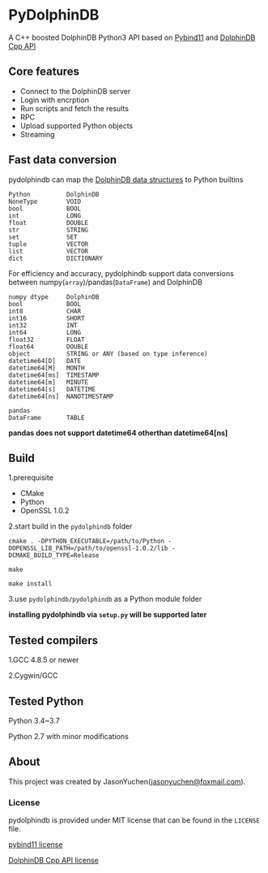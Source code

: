 # PyDolphinDB

A C++ boosted DolphinDB Python3 API based on [Pybind11](https://github.com/pybind/pybind11) and [DolphinDB Cpp API](https://github.com/dolphindb/api-cplusplus)

## Core features

- Connect to the DolphinDB server
- Login with encrption
- Run scripts and fetch the results
- RPC
- Upload supported Python objects
- Streaming

## Fast data conversion

pydolphindb can map the [DolphinDB data structures](https://www.dolphindb.com/help/) to Python builtins

```
Python          DolphinDB
NoneType        VOID
bool            BOOL
int             LONG
float           DOUBLE
str             STRING
set             SET
tuple           VECTOR
list            VECTOR
dict            DICTIONARY
```

For efficiency and accuracy, pydolphindb support data conversions between numpy(`array`)/pandas(`DataFrame`) and DolphinDB

```
numpy dtype     DolphinDB
bool            BOOL
int8            CHAR
int16           SHORT
int32           INT
int64           LONG
float32         FLOAT
float64         DOUBLE
object          STRING or ANY (based on type inference)
datetime64[D]   DATE
datetime64[M]   MONTH
datetime64[ms]  TIMESTAMP
datetime64[m]   MINUTE
datetime64[s]   DATETIME
datetime64[ns]  NANOTIMESTAMP

pandas
DataFrame       TABLE
```

**pandas does not support datetime64 otherthan datetime64[ns]**

## Build

1.prerequisite

- CMake
- Python
- OpenSSL 1.0.2

2.start build in the `pydolphindb` folder

```
cmake . -DPYTHON_EXECUTABLE=/path/to/Python -DOPENSSL_LIB_PATH=/path/to/openssl-1.0.2/lib -DCMAKE_BUILD_TYPE=Release

make

make install
```

3.use `pydolphindb/pydolphindb` as a Python module folder

**installing pydolphindb via `setup.py` will be supported later**

### 

## Tested compilers

1.GCC 4.8.5 or newer

2.Cygwin/GCC

## Tested Python

Python 3.4~3.7

Python 2.7 with minor modifications

## About

This project was created by JasonYuchen(jasonyuchen@foxmail.com).

### License

pydolphindb is provided under MIT license that can be found in the `LICENSE` file.

[pybind11 license](https://github.com/pybind/pybind11/blob/master/LICENSE)

[DolphinDB Cpp API license](https://github.com/dolphindb/api-cplusplus/blob/master/LICENSE)